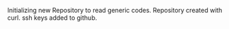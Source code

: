 Initializing new Repository to read generic codes.
Repository created with curl.
ssh keys added to github.

